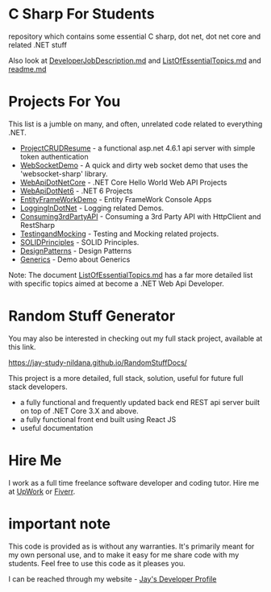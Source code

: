 # C Sharp For Students

repository which contains some essential C sharp, dot net, dot net core and related .NET stuff

Also look at [DeveloperJobDescription.md](DeveloperJobDescription.md) and [ListOfEssentialTopics.md](ListOfEssentialTopics.md) and [readme.md](README.md)

# Projects For You

This list is a jumble on many, and often, unrelated code related to everything .NET.

* [ProjectCRUDResume](ProjectCRUDResume) - a functional asp.net 4.6.1 api server with simple token authentication
* [WebSocketDemo](WebSocketDemo) - A quick and dirty web socket demo that uses the 'websocket-sharp' library.
* [WebApiDotNetCore](WebApiDotNetCore) - .NET Core Hello World Web API Projects
* [WebApiDotNet6](WebApiDotNet6) - .NET 6 Projects
* [EntityFrameWorkDemo](EntityFrameWorkDemo) - Entity FrameWork Console Apps
* [LoggingInDotNet](LoggingInDotNet) - Logging related Demos.
* [Consuming3rdPartyAPI](Consuming3rdPartyAPI) - Consuming a 3rd Party API with HttpClient and RestSharp
* [TestingandMocking](TestingandMocking) - Testing and Mocking related projects.
* [SOLIDPrinciples](SOLIDPrinciples) - SOLID Principles.
* [DesignPatterns](DesignPatterns) - Design Patterns
* [Generics](Generics) - Demo about Generics

Note: The document [ListOfEssentialTopics.md](ListOfEssentialTopics.md) has a far more detailed list with specific topics aimed at become a .NET Web Api Developer.

# Random Stuff Generator

You may also be interested in checking out my full stack project, available at this link.

https://jay-study-nildana.github.io/RandomStuffDocs/

This project is a more detailed, full stack, solution, useful for future full stack developers.

* a fully functional and frequently updated back end REST api server built on top of .NET Core 3.X and above.
* a fully functional front end built using React JS
* useful documentation

# Hire Me

I work as a full time freelance software developer and coding tutor. Hire me at [UpWork](https://www.upwork.com/fl/vijayasimhabr) or [Fiverr](https://www.fiverr.com/jay_codeguy). 

# important note 

This code is provided as is without any warranties. It's primarily meant for my own personal use, and to make it easy for me share code with my students. Feel free to use this code as it pleases you.

I can be reached through my website - [Jay's Developer Profile](https://jay-study-nildana.github.io/developerprofile)
